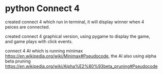 # python Connect 4

created connect 4 which run in terminal, it will display winner when 4 peices are connected.

created connect 4 graphical version, using pygame to display the game, and game plays with click events.

connect 4 AI which is running minimax https://en.wikipedia.org/wiki/Minimax#Pseudocode, the AI also using alpha beta pruning https://en.wikipedia.org/wiki/Alpha%E2%80%93beta_pruning#Pseudocode
